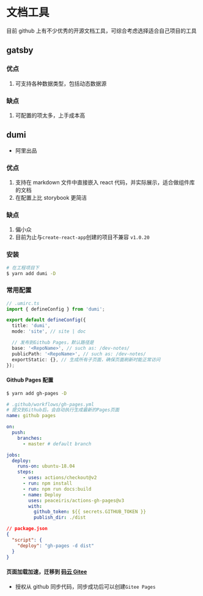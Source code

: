 # 文档工具

目前 github 上有不少优秀的开源文档工具，可综合考虑选择适合自己项目的工具

## gatsby

### 优点

1. 可支持各种数据类型，包括动态数据源

### 缺点

1. 可配置的项太多，上手成本高

## dumi

- 阿里出品

### 优点

1. 支持在 markdown 文件中直接嵌入 react 代码，并实际展示，适合做组件库的文档
2. 在配置上比 storybook 更简洁

### 缺点

1. 偏小众
2. 目前为止与`create-react-app`创建的项目不兼容 `v1.0.20`

### 安装

```bash
# 在工程项目下
$ yarn add dumi -D
```

### 常用配置

```ts
// .umirc.ts
import { defineConfig } from 'dumi';

export default defineConfig({
  title: 'dumi',
  mode: 'site', // site | doc

  // 发布到Github Pages，默认路径是
  base: '<RepoName>', // such as: /dev-notes/
  publicPath: '<RepoName>', // such as: /dev-notes/
  exportStatic: {}, // 生成所有子页面，确保页面刷新时能正常访问
});
```

#### Github Pages 配置

```bash
$ yarn add gh-pages -D
```

```yml
# .github/workflows/gh-pages.yml
# 提交到Github后，会自动执行生成最新的Pages页面
name: github pages

on:
  push:
    branches:
      - master # default branch

jobs:
  deploy:
    runs-on: ubuntu-18.04
    steps:
      - uses: actions/checkout@v2
      - run: npm install
      - run: npm run docs:build
      - name: Deploy
        uses: peaceiris/actions-gh-pages@v3
        with:
          github_token: ${{ secrets.GITHUB_TOKEN }}
          publish_dir: ./dist
```

```json
// package.json
{
  "script": {
    "deploy": "gh-pages -d dist"
  }
}
```

#### 页面加载加速，迁移到 [码云 Gitee](https://gitee.com/)

- 授权从 github 同步代码，同步成功后可以创建`Gitee Pages`
